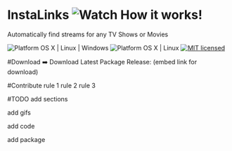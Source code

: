 # InstaLinks ![Watch How it works!](http://b.repl.ca/v1/Watch-How_it%20works%21-brightgreen.png)
Automatically find streams for any TV Shows or Movies 

![Platform OS X | Linux | Windows](http://b.repl.ca/v1/Platform-OS_X%20%7C%20Linux%20%7C%20Windows-orange.png)
![Platform OS X | Linux](http://b.repl.ca/v1/Platform-OS_X%20%7C%20Linux-orange.png)
[![MIT licensed](https://img.shields.io/badge/license-MIT-blue.svg)](https://github.com/jctissier/InstaLinks/blob/master/LICENSE)

#Download
➡️ Download Latest Package Release: (embed link for download)

#Contribute 
rule 1
rule 2
rule 3

#TODO
add sections

add gifs

add code

add package
